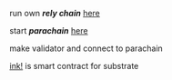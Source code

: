 
run own ***rely chain*** [here](https://github.com/paritytech/polkadot.git)

start ***parachain*** [here](https://github.com/substrate-developer-hub/substrate-parachain-template)

make validator and connect to parachain

[ink!](https://paritytech.github.io/ink/) is smart contract for substrate 

